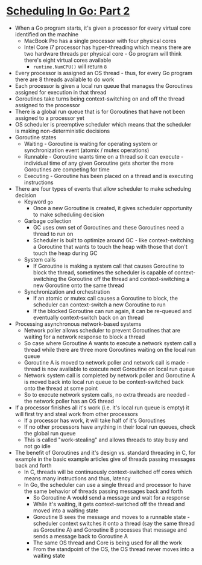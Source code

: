 # [Scheduling In Go: Part 2](https://www.ardanlabs.com/blog/2018/08/scheduling-in-go-part2.html)

* When a Go program starts, it's given a processor for every virtual core identified on the machine
  * MacBook Pro has a single processor with four physical cores
  * Intel Core i7 processor has hyper-threading which means there are two hardware threads per physical core - Go program will think there's eight virtual cores available
    * `runtime.NumCPU()` will return `8`
* Every processor is assigned an OS thread - thus, for every Go program  there are 8 threads available to do work
* Each processor is given a local run queue that manages the Goroutines assigned for execution in that thread
* Goroutines take turns being context-switching on and off the thread assigned to the processor
* There is a global run queue that is for Goroutines that have not been assigned to a processor yet
* OS scheduler is preemptive scheduler which means that the scheduler is making non-deterministic decisions
* Goroutine states
  * Waiting - Goroutine is waiting for operating system or synchronization event (atomix / mutex operations)
  * Runnable - Goroutine wants time on a thread so it can execute - individual time of any given Goroutine gets shorter the more Goroutines are competing for time
  * Executing - Goroutine has been placed on a thread and is executing instructions
* There are four types of events that allow scheduler to make schedulng decision
  * Keyword `go`
    * Once a new Goroutine is created, it gives scheduler opportunity to make scheduling decision
  * Garbage collection
    * GC uses own set of Goroutines and these Goroutines need a thread to run on
    * Scheduler is built to optimize around GC - like context-switching a Goroutine that wants to touch the heap with those that don't touch the heap during GC
  * System calls
    * If Goroutine is making a system call that causes Goroutine to block the thread, sometimes the scheduler is capable of context-switching the Goroutine off the thread and context-switching a new Goroutine onto the same thread
  * Synchronization and orchestration
    * If an atomic or mutex call causes a Goroutine to block, the scheduler can context-switch a new Goroutine to run
    * If the blocked Goroutine can run again, it can be re-queued and eventually context-switch back on an thread
* Processing asynchronous network-based systems
  * Network poller allows scheduler to prevent Goroutines that are waiting for a network response to block a thread
  * So case where Goroutine A wants to execute a network system call a thread while there are three more Goroutines waiting on the local run queue
  * Goroutine A is moved to network poller and network call is made - thread is now available to execute next Goroutine on local run queue
  * Network system call is completed by network poller and Goroutine A is moved back into local run queue to be context-switched back onto the thread at some point
  * So to execute network system calls, no extra threads are needed - the network poller has an OS thread
* If a processor finishes all it's work (i.e. it's local run queue is empty) it will first try and steal work from other processors
  * If a processor has work, it will take half of it's Goroutines
  * If no other processors have anything in their local run queues, check the global run queue
  * This is called "work-stealing" and allows threads to stay busy and not go idle
* The benefit of Goroutines and it's design vs. standard threading in C, for example in the basic example articles give of threads passing messages back and forth
  * In C, threads will be continuously context-switched off cores which means many instructions and thus, latency
  * In Go, the scheduler can use a single thread and processor to have the same behavior of threads passing messages back and forth
    * So Goroutine A would send a message and wait for a response
    * While it's waiting, it gets context-switched off the thread and moved into a waiting state
    * Goroutine B sees the message and moves to a runnable state - scheduler context switches it onto a thread (say the same thread as Goroutine A) and Goroutine B processes that message and sends a message back to Goroutine A
    * The same OS thread and Core is being used for all the work
    * From the standpoint of the OS, the OS thread never moves into a waiting state